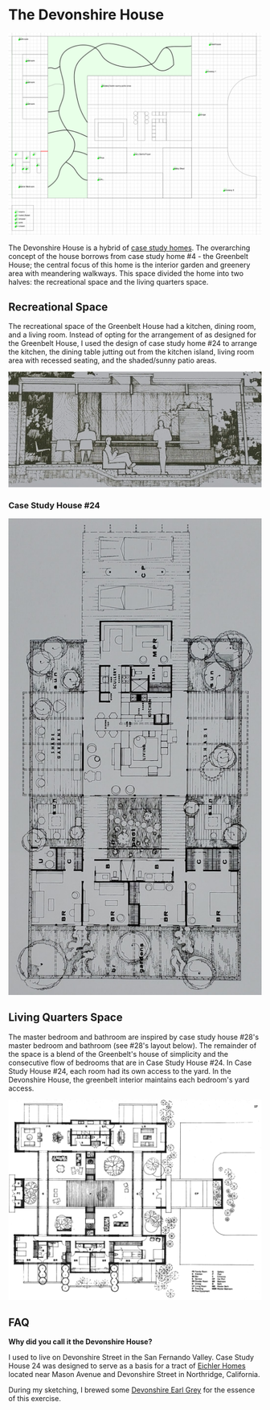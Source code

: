 # The Devonshire House

![devonshire_house_with_grid](./devonshire-house-grid.png)

The Devonshire House is a hybrid of [case study homes](https://en.wikipedia.org/wiki/Case_Study_Houses).  The overarching concept of the house borrows from case study home #4 - the Greenbelt House; the central focus of this home is the interior garden and greenery area with meandering walkways.  This space divided the home into two halves: the recreational space and the living quarters space.

## Recreational Space

The recreational space of the Greenbelt House had a kitchen, dining room, and a living room.  Instead of opting for the arrangement of as designed for the Greenbelt House, I used the design of case study home #24 to arrange the kitchen, the dining table jutting out from the kitchen island, living room area with recessed seating, and the shaded/sunny patio areas.

![recessed](./recessed-living-room.jpg)

### Case Study House #24

![original-layout](./layout-24.jpg)

## Living Quarters Space

The master bedroom and bathroom are inspired by case study house #28's master bedroom and bathroom (see #28's layout below).  The remainder of the space is a blend of the Greenbelt's house of simplicity and the consecutive flow of bedrooms that are in Case Study House #24.  In Case Study House #24, each room had its own access to the yard.  In the Devonshire House, the greenbelt interior maintains each bedroom's yard access.

![layout-28](./layout-28.png)


## FAQ

**Why did you call it the Devonshire House?**

I used to live on Devonshire Street in the San Fernando Valley.  Case Study House 24 was designed to serve as a basis for a tract of [Eichler Homes](https://en.wikipedia.org/wiki/Joseph_Eichler) located near Mason Avenue and Devonshire Street in Northridge, California.  

During my sketching, I brewed some [Devonshire Earl Grey](https://www.uptontea.com/earl-grey-tea/earl-grey-loose-leaf-black-tea/p/V00727/) for the essence of this exercise.